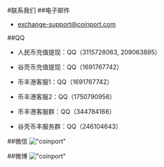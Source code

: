 #联系我们
##电子邮件
- [exchange-support@coinport.com](mailto:exchange-support@coinport.com)

##QQ


- 人民币充值提现：QQ（3115728063, 209063895）

- 谷壳币充值提现：QQ（1691767742）

- 币丰港客服1：QQ（1691767742）

- 币丰港客服2：QQ（1750790956）

- 币丰港客服群：QQ（344784168）

- 谷壳币丰服务群：QQ（246104643）



##微信
!["coinport"](/images/qrcode/weixin.png)

##微博
!["coinport"](/images/qrcode/weibo.png)
